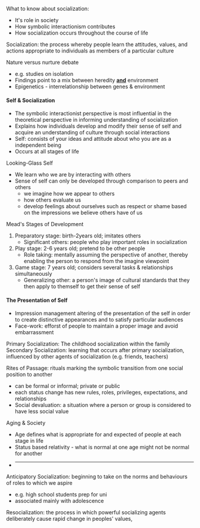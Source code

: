 What to know about socialization:
- It's role in society
- How symbolic interactionism contributes
- How socialization occurs throughout the course of life

Socialization: the process whereby people learn the attitudes, values, and actions appropriate to individuals as members of a particular culture

Nature versus nurture debate
- e.g. studies on isolation
- Findings point to a mix between heredity <u>**and**</u> environment
- Epigenetics - interrelationship between genes & environment

#### Self & Socialization
- The symbolic interactionist perspective is most influential in the theoretical perspective in informing understanding of socialization
- Explains how individuals develop and modify their sense of self and acquire an understanding of culture through social interactions
- Self: consists of your ideas and attitude about who you are as a independent being
- Occurs at all stages of life

Looking-Glass Self
- We learn who we are by interacting with others
- Sense of self can only be developed through comparison to peers and others
	- we imagine how we appear to others
	- how others evaluate us
	- develop feelings about ourselves such as respect or shame based on the impressions we believe others have of us

Mead's Stages of Development
1. Preparatory stage: birth-2years old; imitates others
	- Significant others: people who play important roles in socialization
2. Play stage: 2-6 years old; pretend to be other people
	- Role taking: mentally assuming the perspective of another, thereby enabling the person to respond from the imagine viewpoint
3. Game stage: 7 years old; considers several tasks & relationships simultaneously
	- Generalizing other: a person's image of cultural standards that they then apply to themself to get their sense of self

#### The Presentation of Self
- Impression management altering of the presentation of the self in order to  create distinctive appearances and to satisfy particular audiences 
- Face-work: efforst of people to maintain a proper image and avoid embarrassment

Primary Socialization: The childhood socialization within the family
Secondary Socialization: learning that occurs after primary socialization, influenced by other agents of socialization (e.g. friends, teachers)

Rites of Passage: rituals marking the symbolic transition from one social position to another
- can be formal or informal; private or public
- each status change has new rules, roles, privileges, expectations, and relationships
- Social devaluation: a situation where a person or group is considered to have less social value

Aging & Society
- Age defines what is appropriate for and expected of people at each stage in life
- Status based relativity - what is normal at one age might not be normal for another
- ___

Anticipatory Socialization: beginning to take on the norms and behaviours of roles to which we aspire
- e.g. high school students prep for uni
- associated mainly with adolescence

Resocialization: the process in which powerful socializing agents deliberately cause rapid change in peoples' values, 